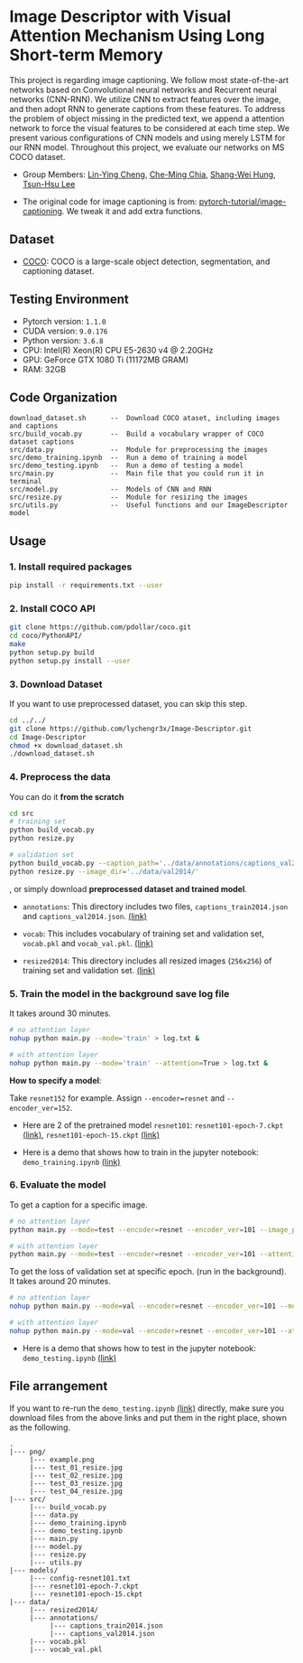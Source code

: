 # Image Descriptor with Visual Attention Mechanism Using Long Short-term Memory

This project is regarding image captioning. We follow most state-of-the-art networks based on Convolutional neural networks and Recurrent neural networks (CNN-RNN). We utilize CNN to extract features over the image, and then adopt RNN to generate captions from these features. To address the problem of object missing in the predicted text, we append a attention network to force the visual features to be considered at each time step. We present various configurations of CNN models and using merely LSTM for our RNN model. Throughout this project, we evaluate our networks on MS COCO dataset.

* Group Members: [Lin-Ying Cheng](https://github.com/lychengr3x), [Che-Ming Chia](https://github.com/shoachia), [Shang-Wei Hung](https://github.com/shangweihung), [Tsun-Hsu Lee](https://github.com/thlee-0810)

* The original code for image captioning is from: [pytorch-tutorial/image-captioning](https://github.com/yunjey/pytorch-tutorial/tree/master/tutorials/03-advanced/image_captioning). We tweak it and add extra functions.

## Dataset

* [COCO](http://cocodataset.org/): COCO is a large-scale object detection, segmentation, and captioning dataset.  

## Testing Environment  

* Pytorch version: `1.1.0`
* CUDA version: `9.0.176`
* Python version: `3.6.8`
* CPU: Intel(R) Xeon(R) CPU E5-2630 v4 @ 2.20GHz
* GPU: GeForce GTX 1080 Ti (11172MB GRAM)
* RAM: 32GB

## Code Organization

```
download_dataset.sh      --  Download COCO ataset, including images and captions
src/build_vocab.py       --  Build a vocabulary wrapper of COCO dataset captions
src/data.py              --  Module for preprocessing the images
src/demo_training.ipynb  --  Run a demo of training a model
src/demo_testing.ipynb   --  Run a demo of testing a model
src/main.py              --  Main file that you could run it in terminal
src/model.py             --  Models of CNN and RNN
src/resize.py            --  Module for resizing the images
src/utils.py             --  Useful functions and our ImageDescriptor model
```

## Usage

### 1. Install required packages

```bash
pip install -r requirements.txt --user  
```

### 2. Install COCO API  

```bash
git clone https://github.com/pdollar/coco.git
cd coco/PythonAPI/
make
python setup.py build
python setup.py install --user
```

### 3. Download Dataset

If you want to use preprocessed dataset, you can skip this step.

```bash
cd ../../
git clone https://github.com/lychengr3x/Image-Descriptor.git
cd Image-Descriptor
chmod +x download_dataset.sh
./download_dataset.sh
```

### 4. Preprocess the data

You can do it **from the scratch**

```bash
cd src
# training set
python build_vocab.py  
python resize.py

# validation set
python build_vocab.py --caption_path='../data/annotations/captions_val2014.json' --vocab_path='../data/vocab_val.pkl'
python resize.py --image_dir='../data/val2014/'
```

, or simply download **preprocessed dataset and trained model**.

* `annotations`: This directory includes two files, `captions_train2014.json` and `captions_val2014.json`. [(link)](https://drive.google.com/file/d/1KrNtlg5-Z11abTR50iBuIxpPYcS1EjJf/view?usp=sharing)
  
* `vocab`: This includes vocabulary of training set and validation set, `vocab.pkl` and `vocab_val.pkl`. [(link)](https://drive.google.com/file/d/1D4ZeIju-Min-S9BqAh2Odr39MCSsZGty/view?usp=sharing)

* `resized2014`: This directory includes all resized images (`256x256`) of training set and validation set. [(link)](https://drive.google.com/file/d/1B-q-ZInOvUFntRPq30CXee89o1tB9WPA/view?usp=sharing)

### 5. Train the model in the background save log file  

It takes around 30 minutes.

```bash  
# no attention layer
nohup python main.py --mode='train' > log.txt &  

# with attention layer
nohup python main.py --mode='train' --attention=True > log.txt &  
```

**How to specify a model**:

Take `resnet152` for example. Assign `--encoder=resnet` and `--encoder_ver=152`.

* Here are 2 of the pretrained model `resnet101`: `resnet101-epoch-7.ckpt` [(link)](https://drive.google.com/file/d/1WTss11jFJdoZ6XUxNTW8aL-zYlJsi1X1/view?usp=sharing), `resnet101-epoch-15.ckpt` [(link)](https://drive.google.com/file/d/1pSCmjnc_5PDJwD4aAiuAqQ0KA5Lv8DjW/view?usp=sharing)

* Here is a demo that shows how to train in the jupyter notebook: `demo_training.ipynb` [(link)](src/demo_training.ipynb)

### 6. Evaluate the model

To get a caption for a specific image.

```bash
# no attention layer
python main.py --mode=test --encoder=resnet --encoder_ver=101 --image_path=../png/example.png --model_dir=../models --checkpoint=resnet101-epoch-7.ckpt

# with attention layer
python main.py --mode=test --encoder=resnet --encoder_ver=101 --attention=True --image_path=../png/example.png --model_dir=../models --checkpoint=resnet101-epoch-7.ckpt
```

To get the loss of validation set at specific epoch. (run in the background).  
It takes around 20 minutes.

```bash
# no attention layer
nohup python main.py --mode=val --encoder=resnet --encoder_ver=101 --model_dir=../models --checkpoint=epoch-7.ckpt > val_loss.txt &

# with attention layer
nohup python main.py --mode=val --encoder=resnet --encoder_ver=101 --attention=True --model_dir=../models --checkpoint=epoch-7.ckpt > val_loss_att.txt &
```

* Here is a demo that shows how to test in the jupyter notebook: `demo_testing.ipynb` [(link)](src/demo_testing.ipynb)

## File arrangement

If you want to re-run the `demo_testing.ipynb` [(link)](src/demo_testing.ipynb) directly, make sure you download files from the above links and put them in the right place, shown as the following.
```
.
|--- png/
     |--- example.png
     |--- test_01_resize.jpg
     |--- test_02_resize.jpg
     |--- test_03_resize.jpg
     |--- test_04_resize.jpg
|--- src/
     |--- build_vocab.py
     |--- data.py
     |--- demo_training.ipynb
     |--- demo_testing.ipynb
     |--- main.py
     |--- model.py
     |--- resize.py
     |--- utils.py
|--- models/
     |--- config-resnet101.txt
     |--- resnet101-epoch-7.ckpt
     |--- resnet101-epoch-15.ckpt
|--- data/
     |--- resized2014/
     |--- annotations/
          |--- captions_train2014.json
          |--- captions_val2014.json
     |--- vocab.pkl
     |--- vocab_val.pkl
```
